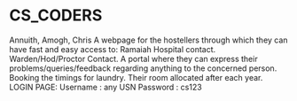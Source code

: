 # CS_CODERS
Annuith, Amogh, Chris
A webpage for the hostellers through which they can have fast and easy access to:
Ramaiah Hospital contact.
Warden/Hod/Proctor Contact.
A portal where they can express their problems/queries/feedback regarding anything to the concerned person.
Booking the timings for laundry.
Their room allocated after each year. 
LOGIN PAGE:
Username : any USN
Password : cs123
